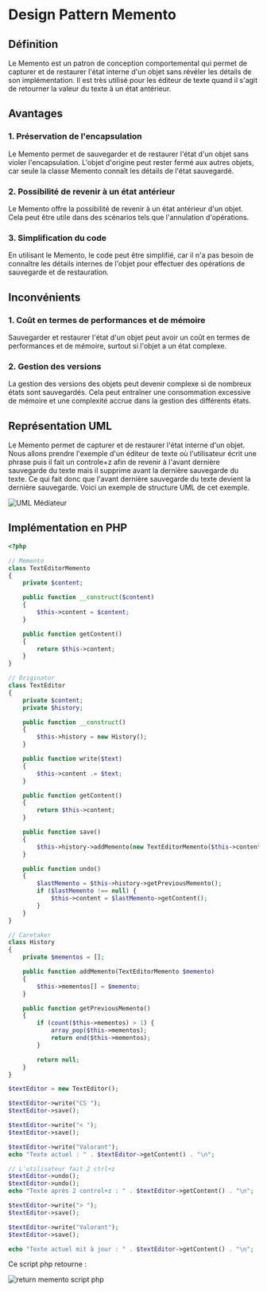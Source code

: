 # Design Pattern Memento

## Définition

Le Memento est un patron de conception comportemental qui permet de capturer et de restaurer l'état interne d'un objet
sans révéler les détails de son implémentation. Il est très utilisé pour les éditeur de texte quand il s'agit de
retourner la valeur du texte à un état antérieur.

## Avantages

### 1. Préservation de l'encapsulation

Le Memento permet de sauvegarder et de restaurer l'état d'un objet sans violer l'encapsulation. L'objet d'origine peut
rester fermé aux autres objets, car seule la classe Memento connaît les détails de l'état sauvegardé.

### 2. Possibilité de revenir à un état antérieur

Le Memento offre la possibilité de revenir à un état antérieur d'un objet. Cela peut être utile dans des scénarios tels
que l'annulation d'opérations.

### 3. Simplification du code

En utilisant le Memento, le code peut être simplifié, car il n'a pas besoin de connaître les détails internes de
l'objet pour effectuer des opérations de sauvegarde et de restauration.

## Inconvénients

### 1. Coût en termes de performances et de mémoire

Sauvegarder et restaurer l'état d'un objet peut avoir un coût en termes de performances et de mémoire, surtout si
l'objet a un état complexe.

### 2. Gestion des versions

La gestion des versions des objets peut devenir complexe si de nombreux états sont sauvegardés. Cela peut entraîner une
consommation excessive de mémoire et une complexité accrue dans la gestion des différents états.

## Représentation UML

Le Memento permet de capturer et de restaurer l'état interne d'un objet.
Nous allons prendre l'exemple d'un éditeur de texte où l'utilisateur écrit une phrase puis il fait un controle+z afin de
revenir à l'avant dernière sauvegarde du texte mais il supprime avant la dernière sauvegarde du texte.
Ce qui fait donc que l'avant dernière sauvegarde du texte devient la dernière sauvegarde.
Voici un exemple de structure UML de cet exemple.

![UML Médiateur](https://i.ibb.co/nR38k44/UML-momento.png)

## Implémentation en PHP

```php
<?php

// Memento
class TextEditorMemento
{
    private $content;

    public function __construct($content)
    {
        $this->content = $content;
    }

    public function getContent()
    {
        return $this->content;
    }
}

// Originator
class TextEditor
{
    private $content;
    private $history;

    public function __construct()
    {
        $this->history = new History();
    }

    public function write($text)
    {
        $this->content .= $text;
    }

    public function getContent()
    {
        return $this->content;
    }

    public function save()
    {
        $this->history->addMemento(new TextEditorMemento($this->content));
    }

    public function undo()
    {
        $lastMemento = $this->history->getPreviousMemento();
        if ($lastMemento !== null) {
            $this->content = $lastMemento->getContent();
        }
    }
}

// Caretaker
class History
{
    private $mementos = [];

    public function addMemento(TextEditorMemento $memento)
    {
        $this->mementos[] = $memento;
    }

    public function getPreviousMemento()
    {
        if (count($this->mementos) > 1) {
            array_pop($this->mementos);
            return end($this->mementos);
        }

        return null;
    }
}

$textEditor = new TextEditor();

$textEditor->write("CS ");
$textEditor->save();

$textEditor->write("< ");
$textEditor->save();

$textEditor->write("Valorant");
echo "Texte actuel : " . $textEditor->getContent() . "\n";

// L'utilisateur fait 2 ctrl+z
$textEditor->undo();
$textEditor->undo();
echo "Texte après 2 control+z : " . $textEditor->getContent() . "\n";

$textEditor->write("> ");
$textEditor->save();

$textEditor->write("Valorant");
$textEditor->save();

echo "Texte actuel mit à jour : " . $textEditor->getContent() . "\n";
```

Ce script php retourne :

![return memento script php](https://i.ibb.co/r2sXb4n/return-memento.png)
